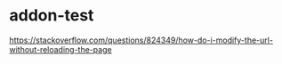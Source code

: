 # addon-test

<https://stackoverflow.com/questions/824349/how-do-i-modify-the-url-without-reloading-the-page>
